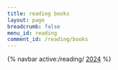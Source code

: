 ```yaml
---
title: reading books
layout: page
breadcrumb: false
menu_id: reading
comment_id: /reading/books
---
```


{% navbar active:/reading/ [2024](/reading/2024) %}
